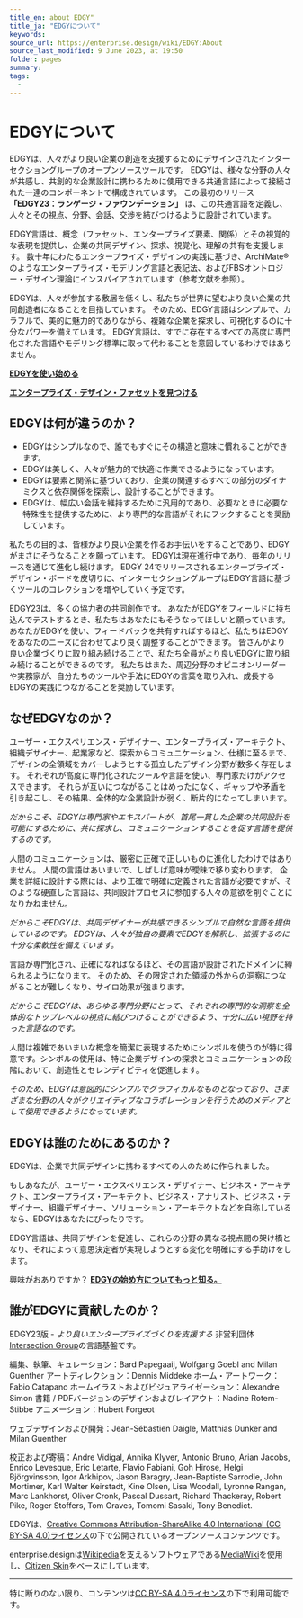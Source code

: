 ```yaml
---
title_en: about EDGY"
title_ja: "EDGYについて"
keywords: 
source_url: https://enterprise.design/wiki/EDGY:About
source_last_modified: 9 June 2023, at 19:50
folder: pages
summary:
tags: 
  - 
---
```

# EDGYについて
EDGYは、人々がより良い企業の創造を支援するためにデザインされたインターセクショングループのオープンソースツールです。 EDGYは、様々な分野の人々が共感し、共創的な企業設計に携わるために使用できる共通言語によって接続された一連のコンポーネントで構成されています。 この最初のリリース **「EDGY23：ランゲージ・ファウンデーション」** は、この共通言語を定義し、人々とその視点、分野、会話、交渉を結びつけるように設計されています。

EDGY言語は、概念（ファセット、エンタープライズ要素、関係）とその視覚的な表現を提供し、企業の共同デザイン、探求、視覚化、理解の共有を支援します。 数十年にわたるエンタープライズ・デザインの実践に基づき、ArchiMate®のようなエンタープライズ・モデリング言語と表記法、およびFBSオントロジー・デザイン理論にインスパイアされています（参考文献を参照）。

EDGYは、人々が参加する敷居を低くし、私たちが世界に望むより良い企業の共同創造者になることを目指しています。 そのため、EDGY言語はシンプルで、カラフルで、美的に魅力的でありながら、複雑な企業を探求し、可視化するのに十分なパワーを備えています。 EDGY言語は、すでに存在するすべての高度に専門化された言語やモデリング標準に取って代わることを意図しているわけではありません。

[**EDGYを使い始める**](getting_started_ja.md)

[**エンタープライズ・デザイン・ファセットを見つける**](enterprise_design_facets_ja/enterprise_design_facets_ja.md)

## EDGYは何が違うのか？
- EDGYはシンプルなので、誰でもすぐにその構造と意味に慣れることができます。
- EDGYは美しく、人々が魅力的で快適に作業できるようになっています。
- EDGYは要素と関係に基づいており、企業の関連するすべての部分のダイナミクスと依存関係を探索し、設計することができます。
- EDGYは、幅広い会話を維持するために汎用的であり、必要なときに必要な特殊性を提供するために、より専門的な言語がそれにフックすることを奨励しています。

私たちの目的は、皆様がより良い企業を作るお手伝いをすることであり、EDGYがまさにそうなることを願っています。 EDGYは現在進行中であり、毎年のリリースを通じて進化し続けます。 EDGY 24でリリースされるエンタープライズ・デザイン・ボードを皮切りに、インターセクショングループはEDGY言語に基づくツールのコレクションを増やしていく予定です。

EDGY23は、多くの協力者の共同創作です。 あなたがEDGYをフィールドに持ち込んでテストするとき、私たちはあなたにもそうなってほしいと願っています。 あなたがEDGYを使い、フィードバックを共有すればするほど、私たちはEDGYをあなたのニーズに合わせてより良く調整することができます。 皆さんがより良い企業づくりに取り組み続けることで、私たち全員がより良いEDGYに取り組み続けることができるのです。 私たちはまた、周辺分野のオピニオンリーダーや実務家が、自分たちのツールや手法にEDGYの言葉を取り入れ、成長するEDGYの実践につながることを奨励しています。
## なぜEDGYなのか？
ユーザー・エクスペリエンス・デザイナー、エンタープライズ・アーキテクト、組織デザイナー、起業家など、探索からコミュニケーション、仕様に至るまで、デザインの全領域をカバーしようとする孤立したデザイン分野が数多く存在します。 それぞれが高度に専門化されたツールや言語を使い、専門家だけがアクセスできます。 それらが互いにつながることはめったになく、ギャップや矛盾を引き起こし、その結果、全体的な企業設計が弱く、断片的になってしまいます。

_だからこそ、EDGYは専門家やエキスパートが、首尾一貫した企業の共同設計を可能にするために、共に探求し、コミュニケーションすることを促す言語を提供するのです。_

人間のコミュニケーションは、厳密に正確で正しいものに進化したわけではありません。 人間の言語はあいまいで、しばしば意味が曖昧で移り変わります。 企業を詳細に設計する際には、より正確で明確に定義された言語が必要ですが、そのような硬直した言語は、共同設計プロセスに参加する人々の意欲を削ぐことになりかねません。

_だからこそEDGYは、共同デザイナーが共感できるシンプルで自然な言語を提供しているのです。 EDGYは、人々が独自の要素でEDGYを解釈し、拡張するのに十分な柔軟性を備えています。_

言語が専門化され、正確になればなるほど、その言語が設計されたドメインに縛られるようになります。 そのため、その限定された領域の外からの洞察につながることが難しくなり、サイロ効果が強まります。

_だからこそEDGYは、あらゆる専門分野にとって、それぞれの専門的な洞察を全体的なトップレベルの視点に結びつけることができるよう、十分に広い視野を持った言語なのです。_

人間は複雑であいまいな概念を簡潔に表現するためにシンボルを使うのが特に得意です。シンボルの使用は、特に企業デザインの探求とコミュニケーションの段階において、創造性とセレンディピティを促進します。

_そのため、EDGYは意図的にシンプルでグラフィカルなものとなっており、さまざまな分野の人々がクリエイティブなコラボレーションを行うためのメディアとして使用できるようになっています。_

## EDGYは誰のためにあるのか？
EDGYは、企業で共同デザインに携わるすべての人のために作られました。

もしあなたが、ユーザー・エクスペリエンス・デザイナー、ビジネス・アーキテクト、エンタープライズ・アーキテクト、ビジネス・アナリスト、ビジネス・デザイナー、組織デザイナー、ソリューション・アーキテクトなどを自称しているなら、EDGYはあなたにぴったりです。

EDGY言語は、共同デザインを促進し、これらの分野の異なる視点間の架け橋となり、それによって意思決定者が実現しようとする変化を明確にする手助けをします。

興味がおありですか？ [**EDGYの始め方についてもっと知る。**](getting_started_ja.md)

## 誰がEDGYに貢献したのか？
EDGY23版 - _より良いエンタープライズづくりを支援する_ 非営利団体[Intersection Group](https://intersection.group/)の言語基盤です。

編集、執筆、キュレーション：Bard Papegaaij, Wolfgang Goebl and Milan Guenther
アートディレクション：Dennis Middeke
ホーム・アートワーク：Fabio Catapano
ホームイラストおよびビジュアライゼーション：Alexandre Simon
書籍 / PDFバージョンのデザインおよびレイアウト：Nadine Rotem-Stibbe
アニメーション：Hubert Forgeot

ウェブデザインおよび開発：Jean-Sébastien Daigle, Matthias Dunker and Milan Guenther

校正および寄稿：Andre Vidigal, Annika Klyver, Antonio Bruno, Arian Jacobs, Enrico Levesque, Eric Letarte, Flavio Fabiani, Goh Hirose, Helgi Björgvinsson, Igor Arkhipov, Jason Baragry, Jean-Baptiste Sarrodie, John Mortimer, Karl Walter Keirstadt, Kine Olsen, Lisa Woodall, Lyronne Rangan, Marc Lankhorst, Oliver Cronk, Pascal Dussart, Richard Thackeray, Robert Pike, Roger Stoffers, Tom Graves, Tomomi Sasaki, Tony Benedict.

EDGYは、[Creative Commons Attribution-ShareAlike 4.0 International (CC BY-SA 4.0)ライセンス](license_ja.md)の下で公開されているオープンソースコンテンツです。

enterprise.designは[Wikipedia](https://wikipedia.org/)を支えるソフトウェアである[MediaWiki](https://mediawiki.org/)を使用し、[Citizen Skin](https://www.mediawiki.org/wiki/Skin:Citizen)をベースにしています。

---
特に断りのない限り、コンテンツは[CC BY-SA 4.0ライセンス](/pages/license_ja.md)の下で利用可能です。
